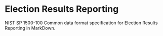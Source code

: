# Election Results Reporting
NIST SP 1500-100 Common data format specification for Election Results Reporting in MarkDown.
